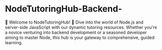 # NodeTutoringHub-Backend-
🚀 Welcome to NodeTutoringHub! 🚀
Dive into the world of Node.js and server-side JavaScript with our dynamic tutoring resources. Whether you're a novice venturing into backend development or a seasoned developer aiming to master Node, this hub is your gateway to comprehensive, guided learning.
